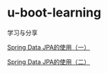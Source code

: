 # u-boot-learning
学习与分享

[Spring Data JPA的使用（一）](https://github.com/uboot-projects/uboot-learning/blob/master/SpringCloud/Spring%20Data%20JPA%E7%9A%84%E4%BD%BF%E7%94%A8.md)

[Spring Data JPA的使用（二）](https://github.com/uboot-projects/uboot-learning/blob/master/SpringCloud/Spring%20Data%20JPA%E7%9A%84%E4%BD%BF%E7%94%A8.md)
